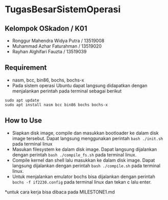 # TugasBesarSistemOperasi

## Kelompok OSkadon / K01
* Ronggur Mahendra Widya Putra / 13519008
* Muhammad Azhar Faturahman / 13519020
* Rayhan Alghifari Fauzta / 13519039

## Requirement
- nasm, bcc, bin86, bochs, bochs-x
- Pada sistem operasi Ubuntu dapat langsung didapatkan dengan menjalankan perintah pada terminal sebagai berikut
```
sudo apt update
sudo apt install nasm bcc bin86 bochs bochs-x
```

## How to Use
- Siapkan disk image, compile dan masukkan bootloader ke dalam disk image tersebut. Dapat langsung menggunakan perintah `bash ./init.sh` pada terminal linux
- Masukan filesystem ke dalam disk image. Dapat langsung dijalankan dengan perintah `bash ./compile_fs.sh` pada terminal linux.
- Compile kernel dan shell lalu masukkan ke dalam disk image. Dapat langsung dijalankan dengan perintah `bash ./compile.sh` pada terminal linux.
- Untuk menjalankan emulator bochs bisa dijalankan dengan perintah `bochs -f if2230.config` pada terminal linux dan tekan c lalu enter.

*untuk cara kerja bisa dibaca pada MILESTONE1.md
